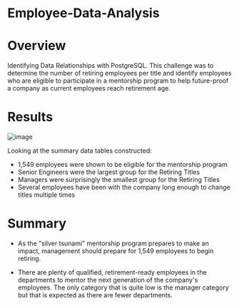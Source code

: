# Employee-Data-Analysis

# Overview
Identifying Data Relationships with PostgreSQL. This challenge was to determine the number of retiring employees per title and identify employees who are eligible to participate in a mentorship program to help future-proof a company as current employees reach retirement age.

# Results
![image](https://user-images.githubusercontent.com/79415699/159179822-cf68cff6-5a18-46e2-bd38-8948199fbb90.png)

Looking at the summary data tables constructed:
- 1,549 employees were shown to be eligible for the mentorship program
- Senior Engineers were the largest group for the Retiring Titles
- Managers were surprisingly the smallest group for the Retiring Titles
- Several employees have been with the company long enough to change titles multiple times

# Summary
- As the "silver tsunami" mentorship program prepares to make an impact, management should prepare for 1,549 employees to begin retiring.

- There are plenty of qualified, retirement-ready employees in the departments to mentor the next generation of the company's employees. The only category that is quite low is the manager category but that is expected as there are fewer departments. 
